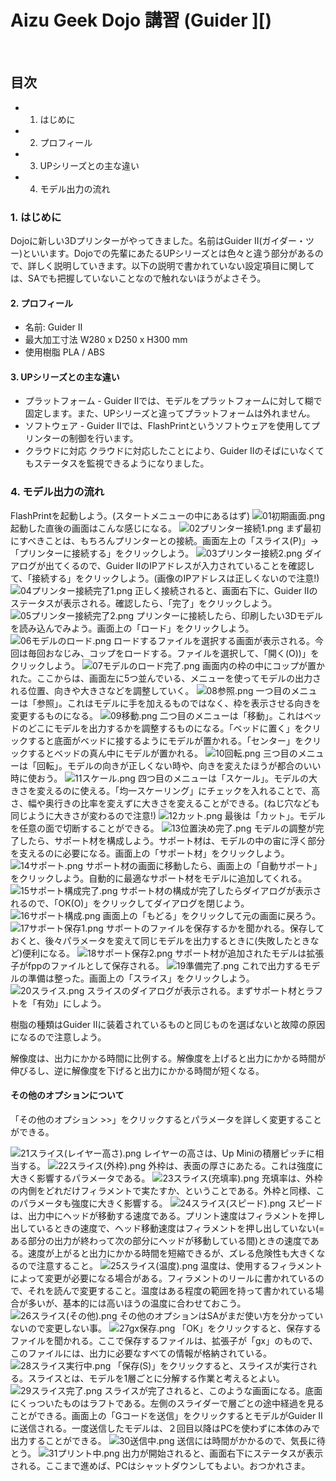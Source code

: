 
# Aizu Geek Dojo 講習 (Guider ][)
 
## 目次

- 1.	はじめに
- 2.	プロフィール
- 3.	UPシリーズとの主な違い
- 4.    モデル出力の流れ

### 1. はじめに

Dojoに新しい3Dプリンターがやってきました。名前はGuider Ⅱ(ガイダー・ツー)といいます。Dojoでの先輩にあたるUPシリーズとは色々と違う部分があるので、詳しく説明していきます。以下の説明で書かれていない設定項目に関しては、SAでも把握していないことなので触れないほうがよさそう。

#### 2. プロフィール
- 名前: Guider Ⅱ
- 最大加工寸法 W280 x D250 x H300 mm
- 使用樹脂 PLA / ABS

#### 3. UPシリーズとの主な違い
- プラットフォーム - Guider Ⅱでは、モデルをプラットフォームに対して糊で固定します。また、UPシリーズと違ってプラットフォームは外れません。
- ソフトウェア - Guider Ⅱでは、FlashPrintというソフトウェアを使用してプリンターの制御を行います。
- クラウドに対応 クラウドに対応したことにより、Guider Ⅱのそばにいなくてもステータスを監視できるようになりました。

### 4. モデル出力の流れ
FlashPrintを起動しよう。(スタートメニューの中にあるはず)
![01初期画面.png](./img/Guider2/01初期画面.png)
起動した直後の画面はこんな感じになる。
![02プリンター接続1.png](./img/Guider2/02プリンター接続1.png)
まず最初にすべきことは、もちろんプリンターとの接続。画面左上の「スライス(P)」→「プリンターに接続する」をクリックしよう。
![03プリンター接続2.png](./img/Guider2/03プリンター接続2.png)
ダイアログが出てくるので、Guider ⅡのIPアドレスが入力されていることを確認して、「接続する」をクリックしよう。(画像のIPアドレスは正しくないので注意!)
![04プリンター接続完了1.png](./img/Guider2/04プリンター接続完了1.png)
正しく接続されると、画面右下に、Guider Ⅱのステータスが表示される。確認したら、「完了」をクリックしよう。
![05プリンター接続完了2.png](./img/Guider2/05プリンター接続完了2.png)
プリンターに接続したら、印刷したい3Dモデルを読み込んでみよう。画面上の「ロード」をクリックしよう。
![06モデルのロード.png](./img/Guider2/06モデルのロード.png)
ロードするファイルを選択する画面が表示される。今回は毎回おなじみ、コップをロードする。ファイルを選択して、「開く(O))」をクリックしよう。
![07モデルのロード完了.png](./img/Guider2/07モデルのロード完了.png)
画面内の枠の中にコップが置かれた。ここからは、画面左に5つ並んでいる、メニューを使ってモデルの出力される位置、向きや大きさなどを調整していく。
![08参照.png](./img/Guider2/08参照.png)
一つ目のメニューは「参照」。これはモデルに手を加えるものではなく、枠を表示させる向きを変更するものになる。
![09移動.png](./img/Guider2/09移動.png)
二つ目のメニューは「移動」。これはベッドのどこにモデルを出力するかを調整するものになる。「ベッドに置く」をクリックすると底面がベッドに接するようにモデルが置かれる。「センター」をクリックするとベッドの真ん中にモデルが置かれる。
![10回転.png](./img/Guider2/10回転.png)
三つ目のメニューは「回転」。モデルの向きが正しくない時や、向きを変えたほうが都合のいい時に使おう。
![11スケール.png](./img/Guider2/11スケール.png)
四つ目のメニューは「スケール」。モデルの大きさを変えるのに使える。「均一スケーリング」にチェックを入れることで、高さ、幅や奥行きの比率を変えずに大きさを変えることができる。(ねじ穴なども同じように大きさが変わるので注意!)
![12カット.png](./img/Guider2/12カット.png)
最後は「カット」。モデルを任意の面で切断することができる。
![13位置決め完了.png](./img/Guider2/13位置決め完了.png)
モデルの調整が完了したら、サポート材を構成しよう。サポート材は、モデルの中の宙に浮く部分を支えるのに必要になる。画面上の「サポート材」をクリックしよう。
![14サポート.png](./img/Guider2/14サポート.png)
サポート材の画面に移動したら、画面上の「自動サポート」をクリックしよう。自動的に最適なサポート材をモデルに追加してくれる。
![15サポート構成完了.png](./img/Guider2/15サポート構成完了.png)
サポート材の構成が完了したらダイアログが表示されるので、「OK(O)」をクリックしてダイアログを閉じよう。
![16サポート構成.png](./img/Guider2/16サポート構成.png)
画面上の「もどる」をクリックして元の画面に戻ろう。
![17サポート保存1.png](./img/Guider2/17サポート保存1.png)
サポートのファイルを保存するかを聞かれる。保存しておくと、後々パラメータを変えて同じモデルを出力するときに(失敗したときなど)便利になる。
![18サポート保存2.png](./img/Guider2/18サポート保存2.png)
サポート材が追加されたモデルは拡張子がfppのファイルとして保存される。
![19準備完了.png](./img/Guider2/19準備完了.png)
これで出力するモデルの準備は整った。画面上の「スライス」をクリックしよう。
![20スライス.png](./img/Guider2/20スライス.png)
スライスのダイアログが表示される。まずサポート材とラフトを「有効」にしよう。

樹脂の種類はGuider Ⅱに装着されているものと同じものを選ばないと故障の原因になるので注意しよう。

解像度は、出力にかかる時間に比例する。解像度を上げると出力にかかる時間が伸びるし、逆に解像度を下げると出力にかかる時間が短くなる。
#### その他のオプションについて
「その他のオプション >>」をクリックするとパラメータを詳しく変更することができる。

![21スライス(レイヤー高さ).png](./img/Guider2/21スライス(レイヤー高さ).png)
レイヤーの高さは、Up Miniの積層ピッチに相当する。
![22スライス(外枠).png](./img/Guider2/22スライス(外枠).png)
外枠は、表面の厚さにあたる。これは強度に大きく影響するパラメータである。
![23スライス(充填率).png](./img/Guider2/23スライス(充填率).png)
充填率は、外枠の内側をどれだけフィラメントで実たすか、ということである。外枠と同様、このパラメータも強度に大きく影響する。
![24スライス(スピード).png](./img/Guider2/24スライス(スピード).png)
スピードは、出力中にヘッドが移動する速度である。プリント速度はフィラメントを押し出しているときの速度で、ヘッド移動速度はフィラメントを押し出していない(=ある部分の出力が終わって次の部分にヘッドが移動している間)ときの速度である。速度が上がると出力にかかる時間を短縮できるが、ズレる危険性も大きくなるので注意すること。
![25スライス(温度).png](./img/Guider2/25スライス(温度).png)
温度は、使用するフィラメントによって変更が必要になる場合がある。フィラメントのリールに書かれているので、それを読んで変更すること。温度はある程度の範囲を持って書かれている場合が多いが、基本的には高いほうの温度に合わせておこう。
![26スライス(その他).png](./img/Guider2/26スライス(その他).png)
その他のオプションはSAがまだ使い方を分かっていないので変更しない事。
![27gx保存.png](./img/Guider2/27gx保存.png)
「OK」をクリックすると、保存するファイルを聞かれる。ここで保存するファイルは、拡張子が「gx」のもので、このファイルには、出力に必要なすべての情報が格納されている。
![28スライス実行中.png](./img/Guider2/28スライス実行中.png)
「保存(S)」をクリックすると、スライスが実行される。スライスとは、モデルを1層ごとに分解する作業と考えるとよい。
![29スライス完了.png](./img/Guider2/29スライス完了.png)
スライスが完了されると、このような画面になる。底面にくっついたものはラフトである。左側のスライダーで層ごとの途中経過を見ることができる。画面上の「Gコードを送信」をクリックするとモデルがGuider Ⅱに送信される。一度送信したモデルは、２回目以降はPCを使わずに本体のみで出力することができる。
![30送信中.png](./img/Guider2/30送信中.png)
送信には時間がかかるので、気長に待とう。
![31プリント中.png](./img/Guider2/31プリント中.png)
出力が開始されると、画面右下にステータスが表示される。ここまで進めば、PCはシャットダウンしてもよい。おつかれさま。
